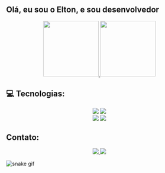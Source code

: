 ## Olá, eu sou o Elton, e sou desenvolvedor

<div align="center">
  <a href="https://github.com/eltonbrcunha">
    <img height="150em" src="https://github-readme-stats.vercel.app/api?username=eltonbrcunha&show_icons=true&theme=dracula&include_all_commits=true&count_private=true"/>
    <img height="150em" src="https://github-readme-stats.vercel.app/api/top-langs/?username=eltonbrcunha&layout=compact&langs_count=7&theme=dracula"/>
  </a>
</div>

## 💻 Tecnologias:

<div align="center">
  <img src="https://img.shields.io/badge/HTML5-E34F26?style=for-the-badge&logo=html5&logoColor=white"/>
  <img src="https://img.shields.io/badge/CSS3-1572B6?style=for-the-badge&logo=css3&logoColor=white"/>
  <br>
  <img src="https://img.shields.io/badge/Python-3776AB?style=for-the-badge&logo=python&logoColor=white"/>
  <img src="https://img.shields.io/badge/MySQL-00000F?style=for-the-badge&logo=mysql&logoColor=white"/>

</div>

## Contato:

<div align="center">
  <a href="mailto:eltonbrcunha@gmail.com">
      <img class="mail" src="https://img.shields.io/badge/Gmail-D14836?style=for-the-badge&logo=gmail&logoColor=white"/>
  </a>
  <a href="https://www.linkedin.com/in/eltonbrcunha/">
      <img src="https://img.shields.io/badge/LinkedIn-0077B5?style=for-the-badge&logo=linkedin&logoColor=white">
  </a>
</div>

![snake gif](https://github.com/eltonbrcunha/eltonbrcunha/blob/output/github-contribution-grid-snake.svg)
